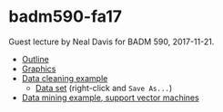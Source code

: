 # badm590-fa17

Guest lecture by Neal Davis for BADM 590, 2017-11-21.

-   [Outline](./outline.md)
-   [Graphics](./python-data-analysis.pdf)
-   [Data cleaning example](./data-cleaning.md)
    -   [Data set](https://github.com/davis68/badm590-fa17/raw/master/data_ColetoCreek.csv) (right-click and `Save As...`)
-   [Data mining example, support vector machines](./outline.md)
